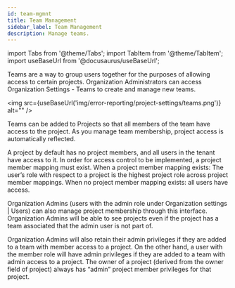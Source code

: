 ```yaml
---
id: team-mgmnt
title: Team Management
sidebar_label: Team Management
description: Manage teams.
---
```


import Tabs from '@theme/Tabs';
import TabItem from '@theme/TabItem';
import useBaseUrl from '@docusaurus/useBaseUrl';

Teams are a way to group users together for the purposes of allowing access to certain projects. Organization Administrators can access Organization Settings - Teams to create and manage new teams.

<img src={useBaseUrl('img/error-reporting/project-settings/teams.png')} alt="" />

Teams can be added to Projects so that all members of the team have access to the project. As you manage team membership, project access is automatically reflected.

A project by default has no project members, and all users in the tenant have access to it. In order for access control to be implemented, a project member mapping must exist. When a project member mapping exists: The user’s role with respect to a project is the highest project role across project member mappings. When no project member mapping exists: all users have access.

Organization Admins (users with the admin role under Organization settings | Users) can also manage project membership through this interface. Organization Admins will be able to see projects even if the project has a team associated that the admin user is not part of.

Organization Admins will also retain their admin privileges if they are added to a team with member access to a project. On the other hand, a user with the member role will have admin privileges if they are added to a team with admin access to a project. The owner of a project (derived from the owner field of project) always has “admin” project member privileges for that project.
